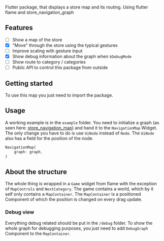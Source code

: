 Flutter package, that displays a store map and its routing.
Using flutter flame and store_navigation_graph

## Features

- [ ] Show a map of the store
- [x] "Move" through the store using the typical gestures
- [ ] Improve scaling with gesture input
- [x] Show debug information about the graph when `kDebugMode`
- [ ] Show route to category / categories
- [ ] Public API to control this package from outside

## Getting started

To use this map you just need to import the package.

## Usage

A working example is in the `example` folder.
You need to initialize a graph (as seen here: [store_navigation_map](https://github.com/ShoppingNavigation/navigation_graph#readme)) and hand it to the `NavigationMap` Widget. The only change you have to do is use `UiNode` instead of `Node`. The `UiNode` also has a field for the position of the node.


```dart
NavigationMap(
    graph: graph,
)
```

## About the structure

The whole thing is wrapped in a `Game` widget from flame with the exception of `MapControls` and `NextCategory`.
The game contains a world, which by it self only contains a `MapContainer`. The `MapContainer` is a positioned Component of which the position is changed on every drag update.

### Debug view
Everything debug related should be put in the `/debug` folder. To show the whole graph for debugging purposes, you just need to add `DebugGraph` Component to the `MapContainer`.
